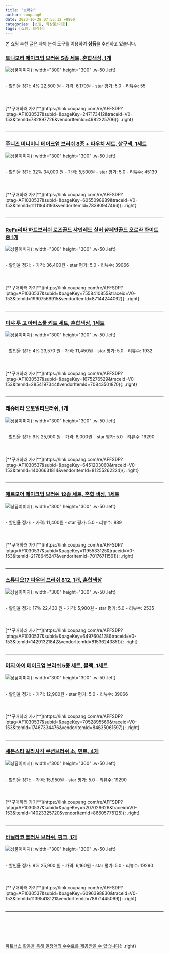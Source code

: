 ```yaml
---
title: "브러쉬"
author: coupang6
date: 2023-10-28 07:55:12 +0800
categories: [쇼핑, 화장품/미용]
tags: [쇼핑, 브러쉬]
---
```


본 쇼핑 추천 글은 자체 분석 도구를 이용하여 [**상품**](https://link.coupang.com/a/bao1ui)을 추천하고 있습니다.

### [토니모리 메이크업 브러쉬 5종 세트, 혼합색상, 1개](https://link.coupang.com/re/AFFSDP?lptag=AF1030537&subid=&pageKey=247173412&traceid=V0-153&itemId=782897726&vendorItemId=4982225706)

![상품이미지](https://thumbnail8.coupangcdn.com/thumbnails/remote/230x230ex/image/retail/images/3228414182761392-28e2567a-4cb2-4254-aaca-fd6588d34515.jpg){: width="300" height="300" .w-50 .left}


<br>
- 할인율 정가: 4%  22,500   원
- 가격: 6,170원
- star 평가: 5.0
- 리뷰수: 55
<br>
<br>
<br>
<br>
[**구매하러 가기**](https://link.coupang.com/re/AFFSDP?lptag=AF1030537&subid=&pageKey=247173412&traceid=V0-153&itemId=782897726&vendorItemId=4982225706){: .right}
<br>
<br>

---

### [쭈니즈 미니미니 메이크업 브러쉬 8종 + 파우치 세트, 살구색, 1세트](https://link.coupang.com/re/AFFSDP?lptag=AF1030537&subid=&pageKey=6055098989&traceid=V0-153&itemId=11111843193&vendorItemId=78390947466)

![상품이미지](https://thumbnail7.coupangcdn.com/thumbnails/remote/230x230ex/image/retail/images/10658815057931365-b2852bd6-c62c-4660-b87b-94455e9de76f.jpg){: width="300" height="300" .w-50 .left}


<br>
- 할인율 정가: 32%  34,000   원
- 가격: 5,500원
- star 평가: 5.0
- 리뷰수: 45139
<br>
<br>
<br>
<br>
[**구매하러 가기**](https://link.coupang.com/re/AFFSDP?lptag=AF1030537&subid=&pageKey=6055098989&traceid=V0-153&itemId=11111843193&vendorItemId=78390947466){: .right}
<br>
<br>

---

### [ReFa리파 하트브러쉬 로즈골드 샤인레드 실버 샴페인골드 오로라 화이트 중 1개](https://link.coupang.com/re/AFFSDP?lptag=AF1030537&subid=&pageKey=7558410855&traceid=V0-153&itemId=19907569915&vendorItemId=87144244062)

![상품이미지](https://thumbnail6.coupangcdn.com/thumbnails/remote/230x230ex/image/vendor_inventory/d747/d98f7458e04def1b797581f33c105c57cd0517df0678cb45c2cc9d5f88f8.png){: width="300" height="300" .w-50 .left}


<br>
- 할인율 정가: 
- 가격: 36,400원
- star 평가: 5.0
- 리뷰수: 39066
<br>
<br>
<br>
<br>
[**구매하러 가기**](https://link.coupang.com/re/AFFSDP?lptag=AF1030537&subid=&pageKey=7558410855&traceid=V0-153&itemId=19907569915&vendorItemId=87144244062){: .right}
<br>
<br>

---

### [미샤 투 고 아티스툴 키트 세트, 혼합색상, 1세트](https://link.coupang.com/re/AFFSDP?lptag=AF1030537&subid=&pageKey=1675276529&traceid=V0-153&itemId=2854197344&vendorItemId=70843501870)

![상품이미지](https://thumbnail10.coupangcdn.com/thumbnails/remote/230x230ex/image/retail/images/4074474713407068-0a384c0a-d27f-4412-a3d2-d49b190e8a5b.jpg){: width="300" height="300" .w-50 .left}


<br>
- 할인율 정가: 4%  23,570   원
- 가격: 11,450원
- star 평가: 5.0
- 리뷰수: 1932
<br>
<br>
<br>
<br>
[**구매하러 가기**](https://link.coupang.com/re/AFFSDP?lptag=AF1030537&subid=&pageKey=1675276529&traceid=V0-153&itemId=2854197344&vendorItemId=70843501870){: .right}
<br>
<br>

---

### [레쥬베라 오토멀티브러쉬, 1개](https://link.coupang.com/re/AFFSDP?lptag=AF1030537&subid=&pageKey=6451203060&traceid=V0-153&itemId=14006631814&vendorItemId=81255262224)

![상품이미지](https://thumbnail7.coupangcdn.com/thumbnails/remote/230x230ex/image/vendor_inventory/6981/5cfb8870f5681a2c8b48dccab0d43aa684ec9d8422e533b0b36fcc892fcc.jpg){: width="300" height="300" .w-50 .left}


<br>
- 할인율 정가: 9%  25,900   원
- 가격: 8,000원
- star 평가: 5.0
- 리뷰수: 19290
<br>
<br>
<br>
<br>
[**구매하러 가기**](https://link.coupang.com/re/AFFSDP?lptag=AF1030537&subid=&pageKey=6451203060&traceid=V0-153&itemId=14006631814&vendorItemId=81255262224){: .right}
<br>
<br>

---

### [에르모어 메이크업 브러쉬 12종 세트, 혼합 색상, 1세트](https://link.coupang.com/re/AFFSDP?lptag=AF1030537&subid=&pageKey=1195533125&traceid=V0-153&itemId=2178645247&vendorItemId=70176711561)

![상품이미지](https://thumbnail8.coupangcdn.com/thumbnails/remote/230x230ex/image/retail/images/13040399648321166-7df503ba-5050-4438-88d9-ff4271515b7a.jpg){: width="300" height="300" .w-50 .left}


<br>
- 할인율 정가: 
- 가격: 11,400원
- star 평가: 5.0
- 리뷰수: 889
<br>
<br>
<br>
<br>
[**구매하러 가기**](https://link.coupang.com/re/AFFSDP?lptag=AF1030537&subid=&pageKey=1195533125&traceid=V0-153&itemId=2178645247&vendorItemId=70176711561){: .right}
<br>
<br>

---

### [스튜디오17 파우더 브러쉬 812, 1개, 혼합색상](https://link.coupang.com/re/AFFSDP?lptag=AF1030537&subid=&pageKey=6497604128&traceid=V0-153&itemId=14291321842&vendorItemId=81536243851)

![상품이미지](https://thumbnail6.coupangcdn.com/thumbnails/remote/230x230ex/image/retail/images/3408576635086750-77302f42-deb2-414d-b3b5-5e306be22868.jpg){: width="300" height="300" .w-50 .left}


<br>
- 할인율 정가: 17%  22,430   원
- 가격: 5,900원
- star 평가: 5.0
- 리뷰수: 2535
<br>
<br>
<br>
<br>
[**구매하러 가기**](https://link.coupang.com/re/AFFSDP?lptag=AF1030537&subid=&pageKey=6497604128&traceid=V0-153&itemId=14291321842&vendorItemId=81536243851){: .right}
<br>
<br>

---

### [머지 아이 메이크업 브러쉬 5종 세트, 블랙, 1세트](https://link.coupang.com/re/AFFSDP?lptag=AF1030537&subid=&pageKey=7052895569&traceid=V0-153&itemId=17467334476&vendorItemId=84635061597)

![상품이미지](https://thumbnail7.coupangcdn.com/thumbnails/remote/230x230ex/image/retail/images/2023/01/09/15/0/6696d7cf-74ab-4081-b7ad-1a743b8ddb7c.jpg){: width="300" height="300" .w-50 .left}


<br>
- 할인율 정가: 
- 가격: 12,900원
- star 평가: 5.0
- 리뷰수: 39066
<br>
<br>
<br>
<br>
[**구매하러 가기**](https://link.coupang.com/re/AFFSDP?lptag=AF1030537&subid=&pageKey=7052895569&traceid=V0-153&itemId=17467334476&vendorItemId=84635061597){: .right}
<br>
<br>

---

### [세븐스타 칼라사각 쿠션브러쉬 소, 민트, 4개](https://link.coupang.com/re/AFFSDP?lptag=AF1030537&subid=&pageKey=5207029626&traceid=V0-153&itemId=14023325720&vendorItemId=86605775125)

![상품이미지](https://thumbnail8.coupangcdn.com/thumbnails/remote/230x230ex/image/retail/images/7f1191a6-52b1-49ba-a55e-0f8b0b7a1a643537607897105421296.png){: width="300" height="300" .w-50 .left}


<br>
- 할인율 정가: 
- 가격: 15,950원
- star 평가: 5.0
- 리뷰수: 19290
<br>
<br>
<br>
<br>
[**구매하러 가기**](https://link.coupang.com/re/AFFSDP?lptag=AF1030537&subid=&pageKey=5207029626&traceid=V0-153&itemId=14023325720&vendorItemId=86605775125){: .right}
<br>
<br>

---

### [바닐라코 블러셔 브러쉬, 핑크, 1개](https://link.coupang.com/re/AFFSDP?lptag=AF1030537&subid=&pageKey=6096398830&traceid=V0-153&itemId=11395418121&vendorItemId=78671445069)

![상품이미지](https://thumbnail10.coupangcdn.com/thumbnails/remote/230x230ex/image/rs_quotation_api/ratp9r1c/0392e8121eec40fa8f2198c36206cd10.jpg){: width="300" height="300" .w-50 .left}


<br>
- 할인율 정가: 9%  25,900   원
- 가격: 6,160원
- star 평가: 5.0
- 리뷰수: 19290
<br>
<br>
<br>
<br>
[**구매하러 가기**](https://link.coupang.com/re/AFFSDP?lptag=AF1030537&subid=&pageKey=6096398830&traceid=V0-153&itemId=11395418121&vendorItemId=78671445069){: .right}
<br>
<br>

---
<br><br><br><br><br> [파트너스 활동을 통해 일정액의 수수료를 제공받을 수 있습니다](https://link.coupang.com/a/bao1ui){: .right}